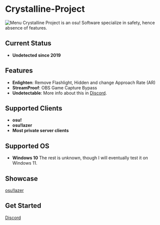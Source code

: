 # Crystalline-Project
![Menu](https://media.discordapp.net/attachments/1185382641126608957/1185382664497274900/image.png?ex=6598a322&is=65862e22&hm=fd855cc128725096ad3fbd21c6006571b180e1e8389c25b3d9633d9319f8a1b4&=&format=webp&quality=lossless&width=836&height=597)
Crystalline Project is an osu! Software specialize in safety, hence absence of features.

## Current Status
- **Undetected since 2019**

## Features
- **Enlighten**: Remove Flashlight, Hidden and change Approach Rate (AR)
- **StreamProof**: OBS Game Capture Bypass
- **Undetectable**: More info about this in [Discord](https://discord.gg/CWAM8TFbxb).

## Supported Clients
- **osu!**
- **osu!lazer**
- **Most private server clients**

## Supported OS
- **Windows 10**
The rest is unknown, though I will eventually test it on Windows 11.

## Showcase
[osu!lazer](https://www.youtube.com/watch?v=k7nuj8gBeBw)

## Get Started
[Discord](https://discord.gg/CWAM8TFbxb)
